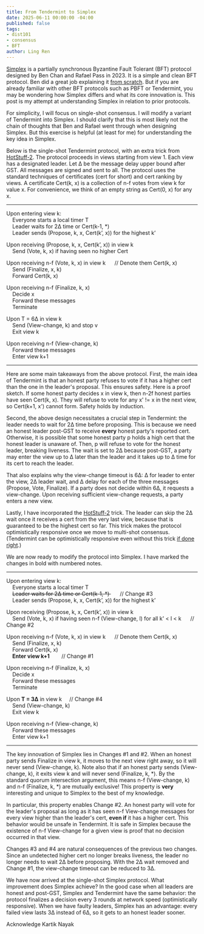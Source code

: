```yaml
---
title: From Tendermint to Simplex
date: 2025-06-11 00:00:00 -04:00
published: false
tags:
- dist101
- consensus
- BFT
author: Ling Ren
---
```


[Simplex](https://simplex.blog/) is a partially synchronous Byzantine Fault Tolerant (BFT) protocol designed by Ben Chan and Rafael Pass in 2023. It is a simple and clean BFT protocol. Ben did a great job explaining it [from scratch](https://simplex.blog/). But if you are already familiar with other BFT protocols such as PBFT or Tendermint, you may be wondering how Simplex differs and what its core innovation is. This post is my attempt at understanding Simplex in relation to prior protocols.

For simplicity, I will focus on single-shot consensus. I will modify a variant of Tendermint into Simplex. I should clarify that this is most likely not the chain of thoughts that Ben and Rafael went through when designing Simplex. But this exercise is helpful (at least for me) for understanding the key idea in Simplex. 

Below is the single-shot Tendermint protocol, with an extra trick from [HotStuff-2](https://eprint.iacr.org/2023/397.pdf). The protocol proceeds in views starting from view 1. Each view has a designated leader. Let &Delta; be the message delay upper bound after GST. All messages are signed and sent to all. The protocol uses the standard techniques of certificates (cert for short) and cert ranking by views. A certificate Cert(k, x) is a collection of n-f votes from view k for value x. For convenience, we think of an empty string as Cert(0, x) for any x. 

----------------
Upon entering view k: <br>
    Everyone starts a local timer T <br>
    Leader waits for 2&Delta; time or Cert(k-1, *) <br>
    Leader sends (Propose, k, x, Cert(k’, x)) for the highest k’ <br>
    
Upon receiving (Propose, k, x, Cert(k’, x)) in view k <br>
    Send (Vote, k, x) if having seen no higher Cert <br>
        
Upon receiving n-f (Vote, k, x) in view k      // Denote them Cert(k, x) <br>
    Send (Finalize, x, k) <br>
    Forward Cert(k, x) <br>     

Upon receiving n-f (Finalize, k, x) <br>
    Decide x <br>
    Forward these messages <br>
    Terminate <br>
    
Upon T = 6&Delta; in view k <br>
    Send (View-change, k) and stop v<br>
    Exit view k

Upon receiving n-f (View-change, k) <br>
    Forward these messages <br>
    Enter view k+1 
    
----------------

Here are some main takeaways from the above protocol. First, the main idea of Tendermint is that an honest party refuses to vote if it has a higher cert than the one in the leader's proposal. This ensures safety. Here is a proof sketch. If some honest party decides x in view k, then n-2f honest parties have seen Cert(k, x). They will refuse to vote for any x' != x in the next view, so Cert(k+1, x') cannot form. Safety holds by induction.  

Second, the above design necessitates a crucial step in Tendermint: the leader needs to wait for 2&Delta; time before proposing. This is because we need an honest leader post-GST to receive __every__ honest party's reported cert. Otherwise, it is possible that some honest party p holds a high cert that the honest leader is unaware of. Then, p will refuse to vote for the honest leader, breaking liveness. The wait is set to 2&Delta; because post-GST, a party may enter the view up to &Delta; later than the leader and it takes up to &Delta; time for its cert to reach the leader. 

That also explains why the view-change timeout is 6&Delta;: &Delta; for leader to enter the view, 2&Delta; leader wait, and &Delta; delay for each of the three messages (Propose, Vote, Finalize). If a party does not decide within 6&Delta;, it requests a view-change. Upon receiving sufficient view-change requests, a party enters a new view.

Lastly, I have incorporated the [HotStuff-2](https://eprint.iacr.org/2023/397.pdf) trick. The leader can skip the 2&Delta; wait once it receives a cert from the very last view, because that is guaranteed to be the highest cert so far. This trick makes the protocol optimistically responsive once we move to multi-shot consensus. (Tendermint can be optimistically responsive even without this trick [if done right](https://informal.systems/blog/tendermint-responsiveness).) 

We are now ready to modify the protocol into Simplex. I have marked the changes in bold with numbered notes.

----------------
Upon entering view k: <br>
    Everyone starts a local timer T <br>
    <del>Leader waits for 2&Delta; time or Cert(k-1, *) </del>      // Change #3 <br>
    Leader sends (Propose, k, x, Cert(k’, x)) for the highest k’ <br>
    
Upon receiving (Propose, k, x, Cert(k’, x)) in view k <br>
    Send (Vote, k, x) if having seen n-f (View-change, l) for all k' < l < k      // Change #2 <br>
        
Upon receiving n-f (Vote, k, x) in view k      // Denote them Cert(k, x) <br>
    Send (Finalize, x, k) <br>
    Forward Cert(k, x) <br>
    **Enter view k+1**        // Change #1 <br>

Upon receiving n-f (Finalize, k, x) <br>
    Decide x <br>
    Forward these messages <br>
    Terminate <br>
    
Upon **T = 3&Delta;** in view k     // Change #4 <br>
    Send (View-change, k) <br>
    Exit view k

Upon receiving n-f (View-change, k) <br>
    Forward these messages <br>
    Enter view k+1 
    
----------------

The key innovation of Simplex lies in Changes #1 and #2. When an honest party sends Finalize in view k, it moves to the next view right away, so it will never send (View-change, k). Note also that if an honest party sends (View-change, k), it exits view k and will never send (Finalize, k, *). By the standard quorum intersection argument, this means n-f (View-change, k) and n-f (Finalize, k, *) are mutually exclusive! This property is __very__ interesting and unique to Simplex to the best of my knowledge. 

In particular, this property enables Change #2. An honest party will vote for the leader's proposal as long as it has seen n-f View-change messages for every view higher than the leader's cert, __even if__ it has a higher cert. This behavior would be unsafe in Tendermint. It is safe in Simplex because the existence of n-f View-change for a given view is proof that no decision occurred in that view. 

Changes #3 and #4 are natural consequences of the previous two changes. Since an undetected higher cert no longer breaks liveness, the leader no longer needs to wait 2&Delta; before proposing. With the 2&Delta; wait removed and Change #1, the view-change timeout can be reduced to 3&Delta;. 

We have now arrived at the single-shot Simplex protocol. What improvement does Simplex achieve?  In the good case when all leaders are honest and post-GST, Simplex and Tendermint have the same behavior: the protocol finalizes a decision every 3 rounds at network speed (optimistically responsive). When we have faulty leaders, Simplex has an advantage: every failed view lasts 3&Delta; instead of 6&Delta;, so it gets to an honest leader sooner. 


Acknowledge Kartik Nayak
